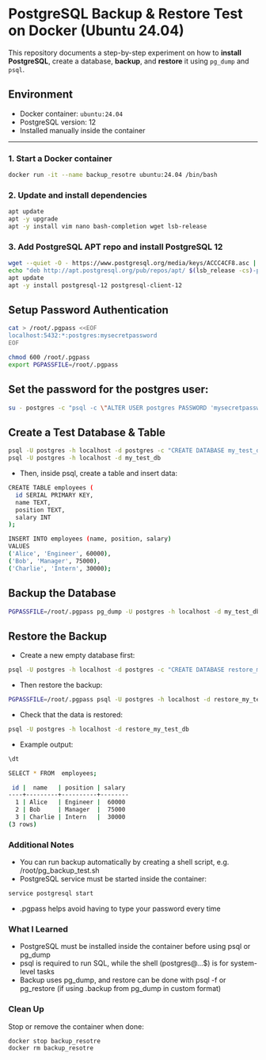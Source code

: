 # PostgreSQL Backup & Restore Test on Docker (Ubuntu 24.04)

This repository documents a step-by-step experiment on how to **install PostgreSQL**, create a database, **backup**, and **restore** it using `pg_dump` and `psql`.

## Environment

- Docker container: `ubuntu:24.04`
- PostgreSQL version: 12
- Installed manually inside the container

---


### 1. Start a Docker container

```bash
docker run -it --name backup_resotre ubuntu:24.04 /bin/bash
```

### 2. Update and install dependencies

```bash
apt update
apt -y upgrade
apt -y install vim nano bash-completion wget lsb-release
```
### 3. Add PostgreSQL APT repo and install PostgreSQL 12

```bash
wget --quiet -O - https://www.postgresql.org/media/keys/ACCC4CF8.asc | apt-key add -
echo "deb http://apt.postgresql.org/pub/repos/apt/ $(lsb_release -cs)-pgdg main" > /etc/apt/sources.list.d/pgdg.list
apt update
apt -y install postgresql-12 postgresql-client-12
```

## Setup Password Authentication

```bash
cat > /root/.pgpass <<EOF
localhost:5432:*:postgres:mysecretpassword
EOF

chmod 600 /root/.pgpass
export PGPASSFILE=/root/.pgpass
```

## Set the password for the postgres user:

```bash
su - postgres -c "psql -c \"ALTER USER postgres PASSWORD 'mysecretpassword';\""
```

## Create a Test Database & Table

```bash
psql -U postgres -h localhost -d postgres -c "CREATE DATABASE my_test_db;"
psql -U postgres -h localhost -d my_test_db
```

- Then, inside psql, create a table and insert data:

```bash
CREATE TABLE employees (
  id SERIAL PRIMARY KEY,
  name TEXT,
  position TEXT,
  salary INT
);

INSERT INTO employees (name, position, salary)
VALUES 
('Alice', 'Engineer', 60000),
('Bob', 'Manager', 75000),
('Charlie', 'Intern', 30000);
```

## Backup the Database

```bash
PGPASSFILE=/root/.pgpass pg_dump -U postgres -h localhost -d my_test_db -f /root/test_connection.backup -v -c
```

## Restore the Backup

- Create a new empty database first:

```bash
psql -U postgres -h localhost -d postgres -c "CREATE DATABASE restore_my_test_db;"
```

- Then restore the backup:

```bash
PGPASSFILE=/root/.pgpass psql -U postgres -h localhost -d restore_my_test_db -f /root/test_connection.backup
```

- Check that the data is restored:

```bash
psql -U postgres -h localhost -d restore_my_test_db 
```

- Example output:

```bash
\dt
```

```bash
SELECT * FROM  employees;
```

```bash
 id |  name   | position | salary 
----+---------+----------+--------
  1 | Alice   | Engineer |  60000
  2 | Bob     | Manager  |  75000
  3 | Charlie | Intern   |  30000
(3 rows)
```

### Additional Notes
- You can run backup automatically by creating a shell script, e.g. /root/pg_backup_test.sh
- PostgreSQL service must be started inside the container:

```bash
service postgresql start
```
- .pgpass helps avoid having to type your password every time

### What I Learned
- PostgreSQL must be installed inside the container before using psql or pg_dump
- psql is required to run SQL, while the shell (postgres@...$) is for system-level tasks
- Backup uses pg_dump, and restore can be done with psql -f or pg_restore (if using .backup from pg_dump in custom format)

### Clean Up
Stop or remove the container when done:

```bash
docker stop backup_resotre
docker rm backup_resotre
```
